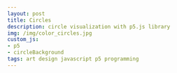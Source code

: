```yaml
---
layout: post
title: Circles
description: circle visualization with p5.js library
img: /img/color_circles.jpg
custom_js:
- p5
- circleBackground
tags: art design javascript p5 programming
---
```


<div id="color_circles" style="text-align: center;"></div>
